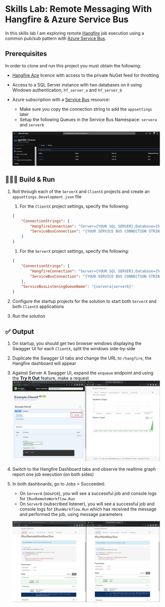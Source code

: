 # Skills Lab: Remote Messaging With Hangfire & Azure Service Bus

In this skills lab I am exploring remote [Hangfire](https://docs.hangfire.io/en/latest/) job execution using a common pub/sub pattern with [Azure Service Bus](https://docs.microsoft.com/en-us/azure/service-bus-messaging/service-bus-messaging-overview).

## Prerequisites

In order to clone and run this project you must obtain the following:
* [Hangfire Ace](https://www.hangfire.io/ace/) licence with access to the private NuGet feed for throttling
* Access to a SQL Server instance with two databases on it using Windows authentication, `hf_server_a` and `hf_server_b`
* Azure subscription with a [Service Bus](https://docs.microsoft.com/en-us/azure/service-bus-messaging/service-bus-messaging-overview) resource:
    * Make sure you copy the connection string to add the `appsettings` later
    * Setup the following Queues in the Service Bus Namespace: `servera` and `serverb` 
      
    ![Queues](./documentation-assets/service-bus-queues.png)

## 🚧👷‍♂️ Build & Run

1. Roll through each of the `ServerX` and `ClientX` projects and create an `appsettings.Development.json` file
    1. For the `ClientX` project settings, specify the following:   
    ```json
    {
        "ConnectionStrings": {
            "HangfireConnection": "Server={YOUR SQL SERVER};Database={hf_server_a|hf_server_b};Trusted_Connection=True;",
            "ServiceBusConnection": "{YOUR SERVICE BUS CONNECTION STRING}"
	    }
    }
    ```
    1. For the `ServerX` project settings, specify the following:   
    ```json
    {
        "ConnectionStrings": {
            "HangfireConnection": "Server={YOUR SQL SERVER};Database={hf_server_a|hf_server_b};Trusted_Connection=True;",
            "ServiceBusConnection": "{YOUR SERVICE BUS CONNECTION STRING}"
        },
        "ServiceBusListeningQueueName": "{servera|serverb}"
    }
    ```
1. Configure the startup projects for the solution to start both `ServerX` and both `ClientX` applications

1. Run the solution


## ✅ Output

1. On startup, you should get two browser windows displaying the Swagger UI for each `ClientX`, split the windows side-by-side
1. Duplicate the Swagger UI tabs and change the URL to `/hangfire`, the Hangfire dashboard will appear
1. Against Server A Swagger UI, expand the `enqueue` endpoint and using the __Try It Out__ feature, make a request  
    ![Try It Out](./documentation-assets/try-it-out.png)
1. Switch to the Hangfire Dashboard tabs and observe the realtime graph report one job execution (on both sides)
1. In both dashboards, go to Jobs > Succeeded:  
    * On `ServerA` (source), you will see a successful job and console logs for `IRunRemoteWorkflow.Run`
    * On `ServerB` (subscribed listener), you will see a successful job and console logs for `IRunWorkflow.Run` which has received the message and performed the job, using message parameters

    ![Remote Execution](./documentation-assets/remote-execution.png)
